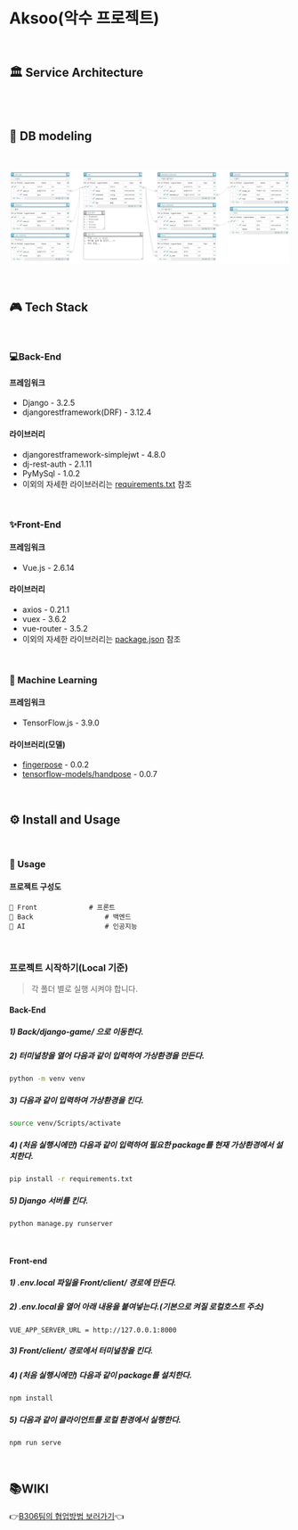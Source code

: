 # Aksoo(악수 프로젝트)

</br>

## 🏛 Service Architecture

</br>

</br>

## 💾 DB modeling

</br>

![image-20211114212428729](README.assets/image-20211114212428729.png)

</br>

## 🎮 Tech Stack

</br>

### 💻Back-End

#### 프레임워크

- Django - 3.2.5
- djangorestframework(DRF) - 3.12.4

#### 라이브러리

- djangorestframework-simplejwt - 4.8.0
- dj-rest-auth - 2.1.11
- PyMySql - 1.0.2
- 이외의 자세한 라이브러리는 [requirements.txt](./Back/django-game/requirements.txt) 참조

</br>

### ✨Front-End

#### 프레임워크

- Vue.js - 2.6.14

#### 라이브러리

- axios - 0.21.1
- vuex - 3.6.2
- vue-router - 3.5.2
- 이외의 자세한 라이브러리는 [package.json](./Front/client/package.json) 참조

</br>

### 👾 Machine Learning

#### 프레임워크

- TensorFlow.js - 3.9.0

#### 라이브러리(모델)

- [fingerpose](https://github.com/andypotato/fingerpose#readme) - 0.0.2
- [tensorflow-models/handpose](https://github.com/tensorflow/tfjs-models#readme) - 0.0.7

</br>

## ⚙️ Install and Usage

</br>

### 🔨 Usage

#### 프로젝트 구성도

```
📁 Front				# 프론트 
📁 Back					# 백엔드 
📁 AI					# 인공지능
```

</br>

### 프로젝트 시작하기(Local 기준)

> 각 폴더 별로 실행 시켜야 합니다.

#### Back-End

##### 1) Back/django-game/ 으로 이동한다.

##### 2) 터미널창을 열어 다음과 같이 입력하여 가상환경을 만든다.

```bash
python -m venv venv
```

##### 3) 다음과 같이 입력하여 가상환경을 킨다.

```bash
source venv/Scripts/activate
```

##### 4) (처음 실행시에만) 다음과 같이 입력하여 필요한 package를 현재 가상환경에서 설치한다.

```bash
pip install -r requirements.txt
```

##### 5) Django 서버를 킨다.

```bash
python manage.py runserver
```

</br>

#### Front-end

##### 1) .env.local 파일을 Front/client/ 경로에 만든다.

##### 2) .env.local을 열어 아래 내용을 붙여넣는다.(기본으로 켜질 로컬호스트 주소)

```
VUE_APP_SERVER_URL = http://127.0.0.1:8000
```

##### 3) Front/client/ 경로에서 터미널창을 킨다.

##### 4) (처음 실행시에만) 다음과 같이 package를 설치한다.

```bash
npm install
```

##### 5) 다음과 같이 클라이언트를 로컬 환경에서 실행한다.

```bash
npm run serve
```

</br>

## 📚WIKI
👉[B306팀의 협업방법 보러가기](https://github.com/zmd9220/Aksoo/wiki)👈

